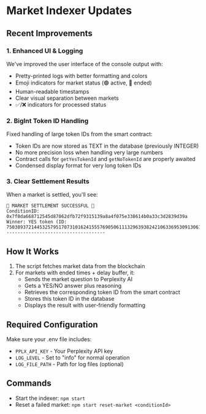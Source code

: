 # Market Indexer Updates

## Recent Improvements

### 1. Enhanced UI & Logging

We've improved the user interface of the console output with:
- Pretty-printed logs with better formatting and colors
- Emoji indicators for market status (🟢 active, 🔴 ended)
- Human-readable timestamps
- Clear visual separation between markets
- ✅/❌ indicators for processed status

### 2. BigInt Token ID Handling

Fixed handling of large token IDs from the smart contract:
- Token IDs are now stored as TEXT in the database (previously INTEGER)
- No more precision loss when handling very large numbers
- Contract calls for `getYesTokenId` and `getNoTokenId` are properly awaited
- Condensed display format for very long token IDs

### 3. Clear Settlement Results

When a market is settled, you'll see:
```
🎯 MARKET SETTLEMENT SUCCESSFUL 🎯
ConditionID: 0x7f0da668712545d87062dfb72f9315139a8a4f075e338614b0a33c3d2839d39a
Winner: YES token (ID: 75038937214453257951707310162415557690506111329639382421063369530913061231998)
------------------------------------
```

## How It Works

1. The script fetches market data from the blockchain
2. For markets with ended times + delay buffer, it:
   - Sends the market question to Perplexity AI
   - Gets a YES/NO answer plus reasoning
   - Retrieves the corresponding token ID from the smart contract
   - Stores this token ID in the database
   - Displays the result with user-friendly formatting

## Required Configuration

Make sure your .env file includes:
- `PPLX_API_KEY` - Your Perplexity API key
- `LOG_LEVEL` - Set to "info" for normal operation
- `LOG_FILE_PATH` - Path for log files (optional)

## Commands

- Start the indexer: `npm start`
- Reset a failed market: `npm start reset-market <conditionId>` 